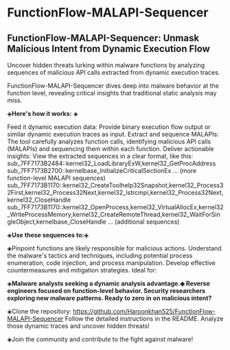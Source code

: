 # FunctionFlow-MALAPI-Sequencer
## FunctionFlow-MALAPI-Sequencer: Unmask Malicious Intent from Dynamic Execution Flow

Uncover hidden threats lurking within malware functions by analyzing sequences of malicious API calls extracted from dynamic execution traces.

FunctionFlow-MALAPI-Sequencer dives deep into malware behavior at the function level, revealing critical insights that traditional static analysis may miss.

◈**Here's how it works:** ◈

Feed it dynamic execution data: Provide binary execution flow output or similar dynamic execution traces as input.
Extract and sequence MALAPIs: The tool carefully analyzes function calls, identifying malicious API calls (MALAPIs) and sequencing them within each function.
Deliver actionable insights: View the extracted sequences in a clear format, like this:
sub_7FF7173B2484::kernel32_LoadLibraryExW,kernel32_GetProcAddress
sub_7FF7173B2700::kernelbase_InitializeCriticalSectionEx
... (more function-level MALAPI sequences)
sub_7FF7173B1170::kernel32_CreateToolhelp32Snapshot,kernel32_Process32First,kernel32_Process32Next,kernel32_lstrcmpi,kernel32_Process32Next,kernel32_CloseHandle
sub_7FF7173B1170::kernel32_OpenProcess,kernel32_VirtualAllocEx,kernel32_WriteProcessMemory,kernel32_CreateRemoteThread,kernel32_WaitForSingleObject,kernelbase_CloseHandle
... (additional sequences)

◈**Use these sequences to:**◈

◈Pinpoint functions are likely responsible for malicious actions.
Understand the malware's tactics and techniques, including potential process enumeration, code injection, and process manipulation.
Develop effective countermeasures and mitigation strategies.
Ideal for:

◈**Malware analysts seeking a dynamic analysis advantage.◈
Reverse engineers focused on function-level behavior.
Security researchers exploring new malware patterns.
Ready to zero in on malicious intent?**

◈Clone the repository: https://github.com/Haroonkhan525/FunctionFlow-MALAPI-Sequencer
Follow the detailed instructions in the README.
Analyze those dynamic traces and uncover hidden threats!

◈Join the community and contribute to the fight against malware!
